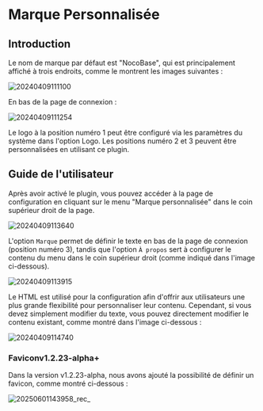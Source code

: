 # Marque Personnalisée

<PluginInfo commercial="true" name="custom-brand"></PluginInfo>

## Introduction

Le nom de marque par défaut est "NocoBase", qui est principalement affiché à trois endroits, comme le montrent les images suivantes :

![20240409111100](https://static-docs.nocobase.com/20240409111100.png)

En bas de la page de connexion :

![20240409111254](https://static-docs.nocobase.com/20240409111254.png)

Le logo à la position numéro 1 peut être configuré via les paramètres du système dans l'option Logo. Les positions numéro 2 et 3 peuvent être personnalisées en utilisant ce plugin.

## Guide de l'utilisateur

Après avoir activé le plugin, vous pouvez accéder à la page de configuration en cliquant sur le menu "Marque personnalisée" dans le coin supérieur droit de la page.

![20240409113640](https://static-docs.nocobase.com/20240409113640.png)

L'option `Marque` permet de définir le texte en bas de la page de connexion (position numéro 3), tandis que l'option `À propos` sert à configurer le contenu du menu dans le coin supérieur droit (comme indiqué dans l'image ci-dessous).

![20240409113915](https://static-docs.nocobase.com/20240409113915.png)

Le HTML est utilisé pour la configuration afin d'offrir aux utilisateurs une plus grande flexibilité pour personnaliser leur contenu. Cependant, si vous devez simplement modifier du texte, vous pouvez directement modifier le contenu existant, comme montré dans l'image ci-dessous :

![20240409114740](https://static-docs.nocobase.com/20240409114740.png)

### Favicon<Badge>v1.2.23-alpha+</Badge>

Dans la version v1.2.23-alpha, nous avons ajouté la possibilité de définir un favicon, comme montré ci-dessous :

![20250601143958_rec_](https://static-docs.nocobase.com/20250601143958_rec_.gif)
